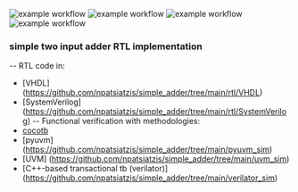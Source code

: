 ![example workflow](https://github.com/npatsiatzis/simple_adder/actions/workflows/regression.yml/badge.svg)
![example workflow](https://github.com/npatsiatzis/simple_adder/actions/workflows/coverage.yml/badge.svg)
![example workflow](https://github.com/npatsiatzis/simple_adder/actions/workflows/regression_pyuvm.yml/badge.svg)
![example workflow](https://github.com/npatsiatzis/simple_adder/actions/workflows/coverage_pyuvm.yml/badge.svg)

### simple two input adder RTL implementation

-- RTL code in:
- [VHDL] (https://github.com/npatsiatzis/simple_adder/tree/main/rtl/VHDL)
- [SystemVerilog] (https://github.com/npatsiatzis/simple_adder/tree/main/rtl/SystemVerilog)
-- Functional verification with methodologies:
- [cocotb](https://github.com/npatsiatzis/simple_adder/tree/main/cocotb_sim)
- [pyuvm] (https://github.com/npatsiatzis/simple_adder/tree/main/pyuvm_sim)
- [UVM] (https://github.com/npatsiatzis/simple_adder/tree/main/uvm_sim)
- [C++-based transactional tb (verilator)] (https://github.com/npatsiatzis/simple_adder/tree/main/verilator_sim)


